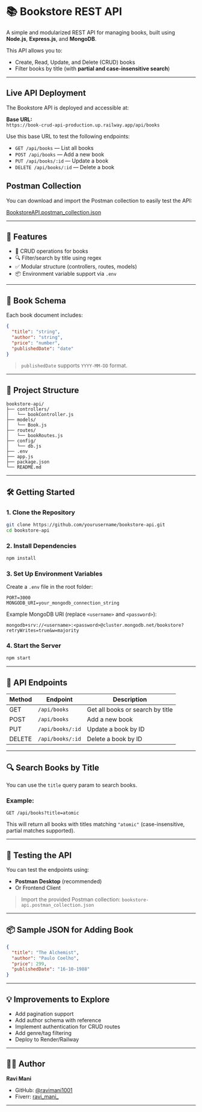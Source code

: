 # 📚 Bookstore REST API

A simple and modularized REST API for managing books, built using **Node.js**, **Express.js**, and **MongoDB**.

This API allows you to:
- Create, Read, Update, and Delete (CRUD) books
- Filter books by title (with **partial and case-insensitive search**)

---

## Live API Deployment

The Bookstore API is deployed and accessible at:

**Base URL:**  
`https://book-crud-api-production.up.railway.app/api/books`

Use this base URL to test the following endpoints:

- `GET /api/books` — List all books  
- `POST /api/books` — Add a new book  
- `PUT /api/books/:id` — Update a book  
- `DELETE /api/books/:id` — Delete a book  


## Postman Collection

You can download and import the Postman collection to easily test the API:

[BookstoreAPI.postman_collection.json](./postman/BookstoreAPI.postman_collection.json)


---

## 🚀 Features

- 📖 CRUD operations for books
- 🔍 Filter/search by title using regex
- ✅ Modular structure (controllers, routes, models)
- 📦 Environment variable support via `.env`

---

## 🧾 Book Schema

Each book document includes:

```json
{
  "title": "string",
  "author": "string",
  "price": "number",
  "publishedDate": "date"
}
```

> `publishedDate` supports  `YYYY-MM-DD` format.

---

## 📂 Project Structure

```
bookstore-api/
├── controllers/
│   └── bookController.js
├── models/
│   └── Book.js
├── routes/
│   └── bookRoutes.js
├── config/
│   └── db.js
├── .env
├── app.js
├── package.json
└── README.md
```

---

## 🛠️ Getting Started

### 1. Clone the Repository

```bash
git clone https://github.com/yourusername/bookstore-api.git
cd bookstore-api
```

### 2. Install Dependencies

```bash
npm install
```

### 3. Set Up Environment Variables

Create a `.env` file in the root folder:

```env
PORT=3000
MONGODB_URI=your_mongodb_connection_string
```

Example MongoDB URI (replace `<username>` and `<password>`):
```
mongodb+srv://<username>:<password>@cluster.mongodb.net/bookstore?retryWrites=true&w=majority
```

### 4. Start the Server

```bash
npm start
```

---

## 🔗 API Endpoints

| Method | Endpoint          | Description             |
|--------|-------------------|-------------------------|
| GET    | `/api/books`      | Get all books or search by title |
| POST   | `/api/books`      | Add a new book          |
| PUT    | `/api/books/:id`  | Update a book by ID     |
| DELETE | `/api/books/:id`  | Delete a book by ID     |

---

## 🔍 Search Books by Title

You can use the `title` query param to search books.

### Example:
```http
GET /api/books?title=atomic
```

This will return all books with titles matching `"atomic"` (case-insensitive, partial matches supported).

---

## 🧪 Testing the API

You can test the endpoints using:
- **Postman Desktop** (recommended)
- Or Frontend Client

> Import the provided Postman collection: `bookstore-api.postman_collection.json`

---

## 📦 Sample JSON for Adding Book

```json
{
  "title": "The Alchemist",
  "author": "Paulo Coelho",
  "price": 299,
  "publishedDate": "16-10-1988"
}
```

---

## 💡 Improvements to Explore

- Add pagination support
- Add author schema with reference
- Implement authentication for CRUD routes
- Add genre/tag filtering
- Deploy to Render/Railway

---

## 🧑‍💻 Author

**Ravi Mani**

- GitHub: [@ravimani1001](https://github.com/ravimani1001)
- Fiverr: [ravi_mani_](https://www.fiverr.com/ravi_mani_)

---

